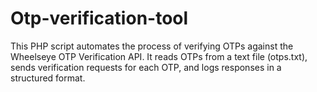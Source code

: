 # Otp-verification-tool
This PHP script automates the process of verifying OTPs against the Wheelseye OTP Verification API. It reads OTPs from a text file (otps.txt), sends verification requests for each OTP, and logs responses in a structured format.
